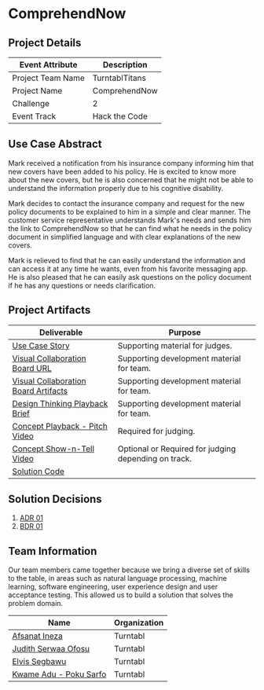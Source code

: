  
# ComprehendNow

## Project Details

| Event Attribute| Description    |
| --- |----------------|
| Project Team Name | TurntablTitans |
| Project Name | ComprehendNow       |
| Challenge | 2              |
| Event Track | Hack the Code  |

## Use Case Abstract

Mark received a notification from his insurance company informing him that new covers have been added to his policy. He is excited to know more about the new covers, but he is also concerned that he might not be able to understand the information properly due to his cognitive disability.

Mark decides to contact the insurance company and request for the new policy documents to be explained to him in a simple and clear manner. The customer service representative understands Mark's needs and sends him the link to ComprehendNow so that he can find what he needs in the policy document in simplified language and with clear explanations of the new covers.

Mark is relieved to find that he can easily understand the information and can access it at any time he wants, even from his favorite messaging app. He is also pleased that he can easily ask questions on the policy document if he has any questions or needs clarification.

## Project Artifacts
<!--- Template Instructions  
  Complete the table below. Replace URLs where necessary.

    1. Use Case: Markdown file describing the story with support by UML diagrams. Remember to update filename if you renamed the original template.
    2. Visual Collaboration Board Details: Provide a link to the teams Board and/or export the whiteboard used for team brainstorming and provide link to file or folder where the artifacts are persisted. Since FREE Boards may not be available long term you should consider both options.   
    3. Design Thinking Playback Brief: PowerPoint Presentation used to convey results of Design Thinking activities and record Pitch Video.
    4. Concept Playback Pitch Video: URL to Pitch Video recording conveying project problem statement and What/Why/Wow elements.
    5. Concept Show-n-Tell Video: URL Recording of a running solution to the proposed concept. 
    6. Code: URL to the code Readme file. 

    WARNINGS: 
    1. Judges will stop listening to Pitch Video after the 2 minute mark so do not exceed the limit.
    2. Judges will use the links in the table below; Fix all broken links.
--->

| Deliverable                                                                                                                                                                              | Purpose |
|------------------------------------------------------------------------------------------------------------------------------------------------------------------------------------------| --- |
| [Use Case Story](./hackproject/usecases/usecase.md)                                                                                                                                      | Supporting material for judges. | 
| [Visual Collaboration Board URL](https://app.mural.co/t/turntabltitans6057/m/turntabltitans6057/1683468948643/5f30d3fe5a4326ceae53c12e414204e3c3f6ef00?sender=u88b5004d2f886360870e4376) | Supporting development material for team. | 
| [Visual Collaboration Board Artifacts](./hackproject/media/board)                                                                                                                        | Supporting development material for team. | 
| [Design Thinking Playback Brief](./presentations/playback-brief.ppt)                                                                                                                     | Supporting development material for team. | 
| [Concept Playback - Pitch Video](./media/videos/pitch-video.mp4)                                                                                                                         |  Required for judging. | 
| [Concept Show-n-Tell Video](./media/videos/demo-video.mp4)                                                                                                                               | Optional or Required for judging depending on track. | 
| [Solution Code](./hackproject/README.md)                                                                                                                                                 | | Supporting material for judging depending on track.   | 

## Solution Decisions

1. [ADR 01](./decisions/adr-01.md)
2. [BDR 01](./hackproject/decisions/bdr-01.md)

## Team Information

Our team members came together because we bring a diverse set of skills to the table, in areas such as natural language processing, machine learning, software engineering, user experience design and user acceptance testing. This allowed us to build a solution that solves the problem domain.

| Name                                 | Organization |
|--------------------------------------|--------------|
| [Afsanat Ineza](social-url)          | Turntabl     |
| [Judith Serwaa Ofosu](social-url)    | Turntabl     |
| [Elvis Segbawu](social-url)          | Turntabl     |
| [Kwame Adu - Poku Sarfo](social-url) | Turntabl     |
